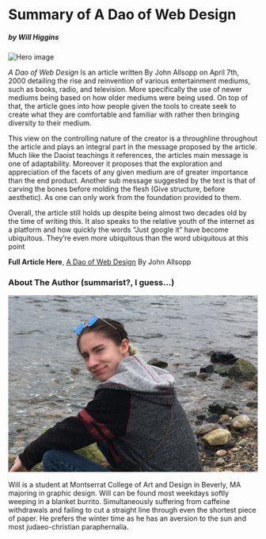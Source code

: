 # Summary of A Dao of Web Design
##### by Will Higgins


![Hero image](https://william-higgins.github.io/ebb-and-flow-2/img/Hero-Image.png)


*A Dao of Web Design* Is an article written By John Allsopp on April 7th, 2000 detailing the rise and reinvention of various entertainment mediums, such as books, radio, and television. More specifically the use of newer mediums being based on how older mediums were being used. On top of that, the article goes into how people given the tools to create seek to create what they are comfortable and familiar with rather then bringing diversity to their medium.

This view on the controlling nature of the creator is a throughline throughout the article and plays an integral part in the message proposed by the article. Much like the Daoist teachings it references, the articles main message is one of adaptability. Moreover it proposes that the exploration and appreciation of the facets of any given medium are of greater importance than the end product. Another sub message suggested by the text is that of carving the bones before molding the flesh (Give structure, before aesthetic). As one can only work from the foundation provided to them.

 Overall, the article still holds up despite being almost two decades old by the time of writing this. It also speaks to the relative youth of the internet as a platform and how quickly the words “Just google it” have become ubiquitous. They’re even more ubiquitous than the word ubiquitous at this point 
 
 
 
 **Full Article Here**, [A Dao of Web Design](https://alistapart.com/article/dao/) By John Allsopp


### **About The Author (summarist?, I guess...)**

![Headshot](img/IMG_6441.JPG)

Will is a student at Montserrat College of Art and Design in Beverly, MA majoring in graphic design. Will can be found most weekdays softly weeping in a blanket burrito. Simultaneously suffering from caffeine withdrawals and failing to cut a straight line through even the shortest piece of paper. He prefers the winter time as he has an aversion to the sun and most judaeo-christian paraphernalia.





